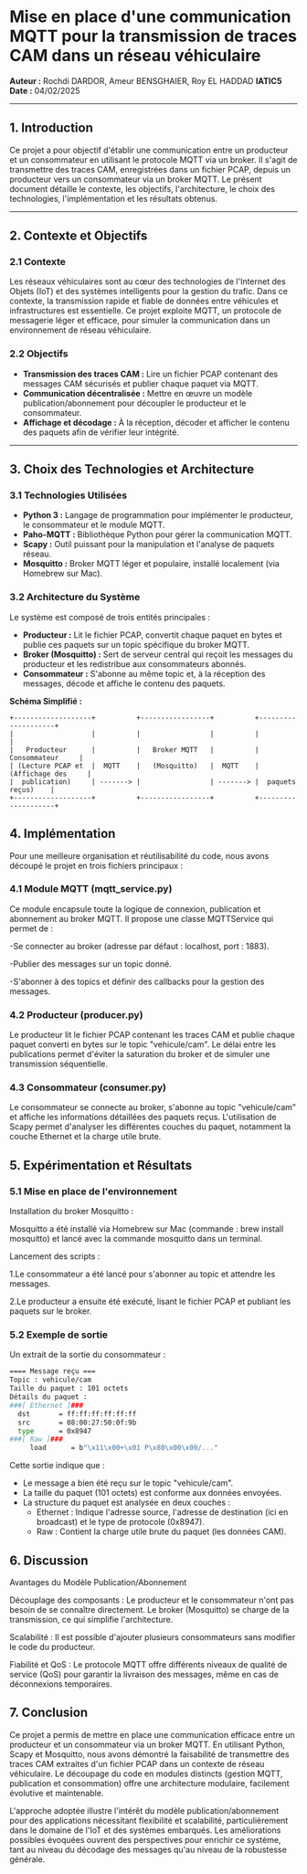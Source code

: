 # Mise en place d'une communication MQTT pour la transmission de traces CAM dans un réseau véhiculaire

**Auteur :** Rochdi DARDOR, Ameur BENSGHAIER, Roy EL HADDAD **IATIC5**  
**Date :** 04/02/2025

---

## 1. Introduction

Ce projet a pour objectif d'établir une communication entre un producteur et un consommateur en utilisant le protocole MQTT via un broker. Il s'agit de transmettre des traces CAM, enregistrées dans un fichier PCAP, depuis un producteur vers un consommateur via un broker MQTT. Le présent document détaille le contexte, les objectifs, l'architecture, le choix des technologies, l'implémentation et les résultats obtenus.

---

## 2. Contexte et Objectifs

### 2.1 Contexte

Les réseaux véhiculaires sont au cœur des technologies de l'Internet des Objets (IoT) et des systèmes intelligents pour la gestion du trafic. Dans ce contexte, la transmission rapide et fiable de données entre véhicules et infrastructures est essentielle. Ce projet exploite MQTT, un protocole de messagerie léger et efficace, pour simuler la communication dans un environnement de réseau véhiculaire.

### 2.2 Objectifs

- **Transmission des traces CAM :** Lire un fichier PCAP contenant des messages CAM sécurisés et publier chaque paquet via MQTT.
- **Communication décentralisée :** Mettre en œuvre un modèle publication/abonnement pour découpler le producteur et le consommateur.
- **Affichage et décodage :** À la réception, décoder et afficher le contenu des paquets afin de vérifier leur intégrité.

---

## 3. Choix des Technologies et Architecture

### 3.1 Technologies Utilisées

- **Python 3 :** Langage de programmation pour implémenter le producteur, le consommateur et le module MQTT.
- **Paho-MQTT :** Bibliothèque Python pour gérer la communication MQTT.
- **Scapy :** Outil puissant pour la manipulation et l'analyse de paquets réseau.
- **Mosquitto :** Broker MQTT léger et populaire, installé localement (via Homebrew sur Mac).

### 3.2 Architecture du Système

Le système est composé de trois entités principales :

- **Producteur :** Lit le fichier PCAP, convertit chaque paquet en bytes et publie ces paquets sur un topic spécifique du broker MQTT.
- **Broker (Mosquitto) :** Sert de serveur central qui reçoit les messages du producteur et les redistribue aux consommateurs abonnés.
- **Consommateur :** S'abonne au même topic et, à la réception des messages, décode et affiche le contenu des paquets.

**Schéma Simplifié :**

```plaintext
+-------------------+          +-----------------+          +--------------------+
|                   |          |                 |          |                    |
|   Producteur      |          |   Broker MQTT   |          |   Consommateur     |
| (Lecture PCAP et  |  MQTT    |   (Mosquitto)   |  MQTT    | (Affichage des     |
|  publication)     | -------> |                 | -------> |  paquets reçus)    |
+-------------------+          +-----------------+          +--------------------+

```

## 4. Implémentation
Pour une meilleure organisation et réutilisabilité du code, nous avons découpé le projet en trois fichiers principaux :

### 4.1 Module MQTT (mqtt_service.py)
Ce module encapsule toute la logique de connexion, publication et abonnement au broker MQTT.
Il propose une classe MQTTService qui permet de :

  -Se connecter au broker (adresse par défaut : localhost, port : 1883).
  
  -Publier des messages sur un topic donné.
  
  -S'abonner à des topics et définir des callbacks pour la gestion des messages.

### 4.2 Producteur (producer.py)
Le producteur lit le fichier PCAP contenant les traces CAM et publie chaque paquet converti en bytes sur le topic "vehicule/cam".
Le délai entre les publications permet d'éviter la saturation du broker et de simuler une transmission séquentielle.

### 4.3 Consommateur (consumer.py)
Le consommateur se connecte au broker, s'abonne au topic "vehicule/cam" et affiche les informations détaillées des paquets reçus.
L'utilisation de Scapy permet d'analyser les différentes couches du paquet, notamment la couche Ethernet et la charge utile brute.

## 5. Expérimentation et Résultats
### 5.1 Mise en place de l'environnement
Installation du broker Mosquitto :

Mosquitto a été installé via Homebrew sur Mac (commande : brew install mosquitto) et lancé avec la commande mosquitto dans un terminal.

Lancement des scripts :

1.Le consommateur a été lancé pour s'abonner au topic et attendre les messages.

2.Le producteur a ensuite été exécuté, lisant le fichier PCAP et publiant les paquets sur le broker.

### 5.2 Exemple de sortie
Un extrait de la sortie du consommateur :

```bash
==== Message reçu ===
Topic : vehicule/cam
Taille du paquet : 101 octets
Détails du paquet :
###[ Ethernet ]###
  dst       = ff:ff:ff:ff:ff:ff
  src       = 08:00:27:50:0f:9b
  type      = 0x8947
###[ Raw ]###
     load      = b"\x11\x00+\x01 P\x80\x00\x00/..."
```

Cette sortie indique que :

- Le message a bien été reçu sur le topic "vehicule/cam".
- La taille du paquet (101 octets) est conforme aux données envoyées.
- La structure du paquet est analysée en deux couches :
  - Ethernet : Indique l'adresse source, l'adresse de destination (ici en broadcast) et le type de protocole (0x8947).
  - Raw : Contient la charge utile brute du paquet (les données CAM).


## 6. Discussion
 Avantages du Modèle Publication/Abonnement
 
Découplage des composants :
Le producteur et le consommateur n'ont pas besoin de se connaître directement. Le broker (Mosquitto) se charge de la transmission, ce qui simplifie l'architecture.

Scalabilité :
Il est possible d'ajouter plusieurs consommateurs sans modifier le code du producteur.

Fiabilité et QoS :
Le protocole MQTT offre différents niveaux de qualité de service (QoS) pour garantir la livraison des messages, même en cas de déconnexions temporaires.

## 7. Conclusion
Ce projet a permis de mettre en place une communication efficace entre un producteur et un consommateur via un broker MQTT. En utilisant Python, Scapy et Mosquitto, nous avons démontré la faisabilité de transmettre des traces CAM extraites d'un fichier PCAP dans un contexte de réseau véhiculaire. Le découpage du code en modules distincts (gestion MQTT, publication et consommation) offre une architecture modulaire, facilement évolutive et maintenable.

L'approche adoptée illustre l'intérêt du modèle publication/abonnement pour des applications nécessitant flexibilité et scalabilité, particulièrement dans le domaine de l'IoT et des systèmes embarqués. Les améliorations possibles évoquées ouvrent des perspectives pour enrichir ce système, tant au niveau du décodage des messages qu'au niveau de la robustesse générale.
